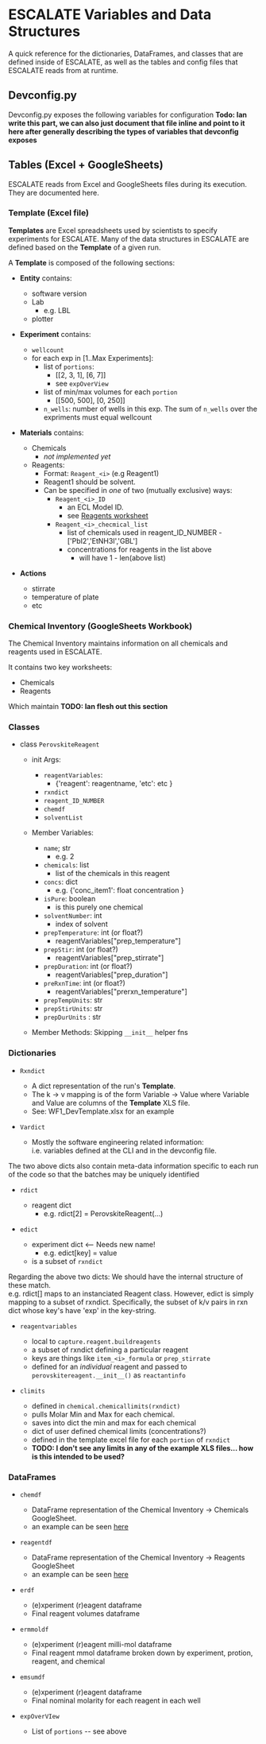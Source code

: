 # ESCALATE Variables and Data Structures

A quick reference for the dictionaries, DataFrames, and classes that are defined inside of ESCALATE, as well
as the tables and config files that ESCALATE reads from at runtime.

## Devconfig.py

Devconfig.py exposes the following variables for configuration **Todo: Ian write this part, we can also just document
that file inline and point to it here after generally describing the types of variables that devconfig exposes**

## Tables (Excel + GoogleSheets)

ESCALATE reads from Excel and GoogleSheets files during its execution. They are documented here.

### Template (Excel file)
**Templates** are Excel spreadsheets used by scientists to specify experiments for ESCALATE. 
Many of the data structures in ESCALATE are defined based on the **Template** of a given run. 

A **Template** is composed of the following sections:

- **Entity** contains:
    - software version
    - Lab 
        - e.g. LBL
    - plotter

- **Experiment** contains:
    - `wellcount`
    - for each exp in [1..Max Experiments]: 
        - list of `portions`:
            - [[2, 3, 1], [6, 7]]
            - see `expOverView`
        - list of min/max volumes for each `portion`
            - [[500, 500], [0, 250]]
        - `n_wells`: number of wells in this exp. 
          The sum of `n_wells` over the expriments must equal wellcount

- **Materials** contains: 
    - Chemicals
        - *not implemented yet*
    - Reagents:
        - Format: `Reagent_<i>` (e.g Reagent1)
        - Reagent1 should be solvent. 
        - Can be specified in *one* of two (mutually exclusive) ways:
            - `Reagent_<i>_ID`
                - an ECL Model ID. 
                - see [Reagents worksheet](https://docs.google.com/spreadsheets/d/1JgRKUH_ie87KAXsC-fRYEw_5SepjOgVt7njjQBETxEg/edit#gid=1755798808)
             - `Reagent_<i>_checmical_list`
                 - list of chemicals used in reagent_ID_NUMBER
                        - ['PbI2','EtNH3I','GBL']
                - concentrations for reagents in the list above
                    - will have 1 - len(above list)
- **Actions**
    - stirrate
    - temperature of plate
    - etc

### Chemical Inventory (GoogleSheets Workbook)

The Chemical Inventory maintains information on all chemicals and reagents used in ESCALATE. 

It contains two key worksheets: 
- Chemicals
- Reagents
    
Which maintain **TODO: Ian flesh out this section**


    
### Classes

- class `PerovskiteReagent`
    - init Args:
        - `reagentVariables`:
            - {'reagent': reagentname,
               'etc': etc
               }
        - `rxndict`
        - `reagent_ID_NUMBER`
        - `chemdf`
        - `solventList`
    - Member Variables:
        - `name`; str 
            - e.g. 2
        - `chemicals`: list
            - list of the chemicals in this reagent
        - `concs`: dict
            - e.g. {'conc_item1': float concentration }
        - `isPure`: boolean
            - is this purely one chemical
        - `solventNumber`: int
            - index of solvent
        - `prepTemperature`: int (or float?)
            - reagentVariables["prep_temperature"]
        - `prepStir`: int (or float?)
            - reagentVariables["prep_stirrate"]
        - `prepDuration`: int (or float?)
            - reagentVariables["prep_duration"]
        - `preRxnTime`: int (or float?)
            - reagentVariables["prerxn_temperature"]
        - `prepTempUnits`: str
        - `prepStirUnits`: str
        - `prepDurUnits` : str        
    
    - Member Methods:
        Skipping `__init__` helper fns


### Dictionaries

- `Rxndict`
    - A dict representation of the run's **Template**.
    - The k -> v mapping is of the form Variable -> Value where Variable and Value are columns of the 
    **Template** XLS file.   
    - See: WF1_DevTemplate.xlsx for an example


- `Vardict`
    - Mostly the software engineering related information:  
    i.e. variables defined at the CLI and in the devconfig file. 

The two above dicts also contain meta-data information specific to each run of the code so that the batches 
may be uniquely identified
   
- `rdict`
    - reagent dict
        - e.g. rdict[2] = PerovskiteReagent(...)
        
- `edict`
    - experiment dict <-- Needs new name! 
        - e.g. edict[key] = value 
    - is a subset of `rxndict`
        
Regarding the above two dicts: We should have the internal structure of these match.  
e.g. rdict[] maps to an instanciated Reagent class. However, edict is simply mapping to a subset of rxndict. 
Specifically, the subset of k/v pairs in rxn dict whose key's have 'exp' in the key-string.

- `reagentvariables`
    - local to `capture.reagent.buildreagents`
    - a subset of rxndict defining a particular reagent
    - keys are things like `item_<i>_formula` or `prep_stirrate`
    - defined for an *individual* reagent and passed to `perovskitereagent.__init__()` as `reactantinfo`
    

- `climits`
    - defined in `chemical.chemicallimits(rxndict)`
    - pulls Molar Min and Max for each chemical.
    - saves into dict the min and max for each chemical
    - dict of user defined chemical limits (concentrations?)
    - defined in the template excel file for each `portion` of `rxndict`
    - **TODO: I don't see any limits in any of the example XLS files... how is this intended to be used?**

### DataFrames

- `chemdf`
    - DataFrame representation of the Chemical Inventory -> Chemicals GoogleSheet.
    - an example can be seen [here](https://docs.google.com/spreadsheets/d/1JgRKUH_ie87KAXsC-fRYEw_5SepjOgVt7njjQBETxEg/edit#gid=73496131)
    
- `reagentdf`
    - DataFrame representation of the Chemical Inventory -> Reagents GoogleSheet
    - an example can be seen [here](https://docs.google.com/spreadsheets/d/1JgRKUH_ie87KAXsC-fRYEw_5SepjOgVt7njjQBETxEg/edit#gid=203471557)
    
- `erdf`
   - (e)xperiment (r)eagent dataframe
   - Final reagent volumes dataframe
    
- `ermmoldf`
   - (e)xperiment (r)eagent milli-mol dataframe
   - Final reagent mmol dataframe broken down by experiment, protion, reagent, and chemical
    
- `emsumdf`
   - (e)xperiment (r)eagent dataframe
   - Final nominal molarity for each reagent in each well
    
- `expOverVIew`
    - List of `portions` -- see above
